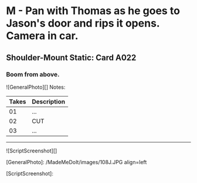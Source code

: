# M - Pan with Thomas as he goes to Jason's door and rips it opens. Camera in car.

## Shoulder-Mount Static: Card A022

### Boom from above.

![GeneralPhoto][]
Notes: 

| Takes | Description |
|:---|:----|
| 01 | ... |
| 02 | CUT |
| 03 | ... |

----

![ScriptScreenshot][]


[GeneralPhoto]:  /MadeMeDoIt/images/108J.JPG align=left

[ScriptScreenshot]: 